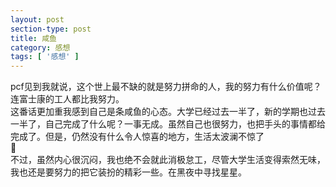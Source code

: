 ```yaml
---
layout: post
section-type: post
title: 咸鱼
category: 感想
tags: [ '感想' ]
---
```

pcf见到我就说，这个世上最不缺的就是努力拼命的人，我的努力有什么价值呢？连富士康的工人都比我努力。<br>
这番话更加重我感到自己是条咸鱼的心态。大学已经过去一半了，新的学期也过去一半了，自己完成了什么呢？一事无成。虽然自己也很努力，也把手头的事情都给完成了。但是，仍然没有什么令人惊喜的地方，生活太波澜不惊了<br>
💊<br>
不过，虽然内心很沉闷，我也绝不会就此消极怠工，尽管大学生活变得索然无味，我也还是要努力的把它装扮的精彩一些。在黑夜中寻找星星。